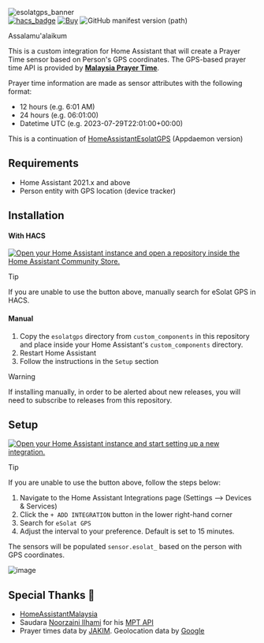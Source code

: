 ![esolatgps_banner](https://user-images.githubusercontent.com/1905339/223016758-1c0c8058-7375-43d9-bd65-9fc00f48809c.png)\
[![hacs_badge](https://img.shields.io/badge/HACS-Integration-41BDF5.svg)](https://github.com/hacs/integration)
[![Buy](https://img.shields.io/badge/Belanja-Coffee-yellow.svg)](https://zubirco.de/buymecoffee)
![GitHub manifest version (path)](https://img.shields.io/github/manifest-json/v/zubir2k/homeassistant-esolatgps?filename=custom_components%2Fesolatgps%2Fmanifest.json)

Assalamu'alaikum

This is a custom integration for Home Assistant that will create a Prayer Time sensor based on Person's GPS coordinates.
The GPS-based prayer time API is provided by **[Malaysia Prayer Time](https://mpt.i906.my/)**.

Prayer time information are made as sensor attributes with the following format:
- 12 hours (e.g. 6:01 AM)
- 24 hours (e.g. 06:01:00)
- Datetime UTC (e.g. 2023-07-29T22:01:00+00:00)

This is a continuation of [HomeAssistantEsolatGPS](https://github.com/zubir2k/HomeAssistantEsolatGPS) (Appdaemon version)

## Requirements
- Home Assistant 2021.x and above
- Person entity with GPS location (device tracker)

## Installation
#### With HACS
[![Open your Home Assistant instance and open a repository inside the Home Assistant Community Store.](https://my.home-assistant.io/badges/hacs_repository.svg)](https://my.home-assistant.io/redirect/hacs_repository/?owner=zubir2k&repository=homeassistant-esolatgps&category=integration)

> [!Tip]
> If you are unable to use the button above, manually search for eSolat GPS in HACS.

#### Manual
1. Copy the `esolatgps` directory from `custom_components` in this repository and place inside your Home Assistant's `custom_components` directory.
2. Restart Home Assistant
3. Follow the instructions in the `Setup` section

> [!WARNING]
> If installing manually, in order to be alerted about new releases, you will need to subscribe to releases from this repository.

## Setup
[![Open your Home Assistant instance and start setting up a new integration.](https://my.home-assistant.io/badges/config_flow_start.svg)](https://my.home-assistant.io/redirect/config_flow_start/?domain=esolatgps)

> [!Tip]
> If you are unable to use the button above, follow the steps below:
> 1. Navigate to the Home Assistant Integrations page (Settings --> Devices & Services)
> 2. Click the `+ ADD INTEGRATION` button in the lower right-hand corner
> 3. Search for `eSolat GPS`
> 4. Adjust the interval to your preference. Default is set to 15 minutes.

The sensors will be populated `sensor.esolat_` based on the person with GPS coordinates.

![image](https://user-images.githubusercontent.com/1905339/223009818-6e8b483e-a86d-48f7-8f3d-b6fd2035bdae.png)

## Special Thanks 🎉
- [HomeAssistantMalaysia](https://www.facebook.com/groups/homeassistantmalaysia)
- Saudara [Noorzaini Ilhami](https://github.com/i906) for his [MPT API](https://github.com/MalaysiaPrayerTimes)
- Prayer times data by [JAKIM](https://www.e-solat.gov.my/). Geolocation data by [Google](https://www.google.com.my)
